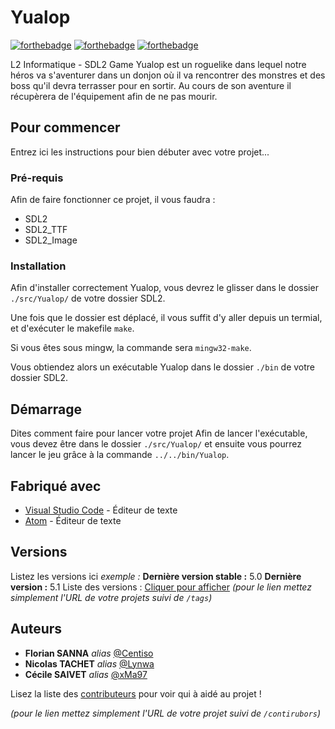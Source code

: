 # Yualop

[![forthebadge](https://forthebadge.com/images/badges/contains-17-coffee-cups.svg)](http://forthebadge.com)  [![forthebadge](https://forthebadge.com/images/badges/made-with-c.svg)](http://forthebadge.com)  [![forthebadge](https://forthebadge.com/images/badges/not-a-bug-a-feature.svg)](http://forthebadge.com)  

L2 Informatique - SDL2 Game
Yualop est un roguelike dans lequel notre héros va s'aventurer dans un donjon où il va rencontrer des monstres et des boss qu'il devra terrasser pour en sortir. Au cours de son aventure il récupèrera de l'équipement afin de ne pas mourir.

## Pour commencer

Entrez ici les instructions pour bien débuter avec votre projet...

### Pré-requis

Afin de faire fonctionner ce projet, il vous faudra :

- SDL2
- SDL2_TTF
- SDL2_Image

### Installation

Afin d'installer correctement Yualop, vous devrez le glisser dans le dossier ``./src/Yualop/`` de votre dossier SDL2.

Une fois que le dossier est déplacé, il vous suffit d'y aller depuis un termial, et d'exécuter le makefile ``make``.

Si vous êtes sous mingw, la commande sera ``mingw32-make``.

Vous obtiendez alors un exécutable Yualop dans le dossier ``./bin`` de votre dossier SDL2.

## Démarrage

Dites comment faire pour lancer votre projet
Afin de lancer l'exécutable, vous devez être dans le dossier ``./src/Yualop/`` et ensuite vous pourrez lancer le jeu grâce à la commande ``../../bin/Yualop``.

## Fabriqué avec

* [Visual Studio Code](https://code.visualstudio.com/) - Éditeur de texte
* [Atom](https://atom.io/) - Éditeur de texte

## Versions
Listez les versions ici 
_exemple :_
**Dernière version stable :** 5.0
**Dernière version :** 5.1
Liste des versions : [Cliquer pour afficher](https://github.com/your/project-name/tags)
_(pour le lien mettez simplement l'URL de votre projets suivi de ``/tags``)_

## Auteurs

* **Florian SANNA** _alias_ [@Centiso](https://github.com/Centiso)
* **Nicolas TACHET** _alias_ [@Lynwa](https://github.com/Lynwa)
* **Cécile SAIVET** _alias_ [@xMa97](https://github.com/xMa97)

Lisez la liste des [contributeurs](https://github.com/Centiso/Yualop/contributors) pour voir qui à aidé au projet !

_(pour le lien mettez simplement l'URL de votre projet suivi de ``/contirubors``)_
